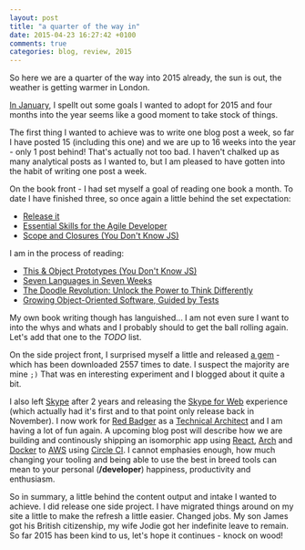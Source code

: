 ```yaml
---
layout: post
title: "a quarter of the way in"
date: 2015-04-23 16:27:42 +0100
comments: true
categories: blog, review, 2015
---
```

So here we are a quarter of the way into 2015 already, the sun is out, the weather is getting warmer in London.

[In January](http://www.tcias.co.uk/blog/2015/01/08/new-years-resolution/), I spellt out some goals I wanted to adopt for 2015 and four months into the year seems like a good moment to take stock of things. 

The first thing I wanted to achieve was to write one blog post a week, so far I have posted 15 (including this one) and we are up to 16 weeks into the year - only 1 post behind! That's actually not too bad. I haven't chalked up as many analytical posts as I wanted to, but I am pleased to have gotten into the habit of writing one post a week.

On the book front - I had set myself a goal of reading one book a month. To date I have finished three, so once again a little behind the set expectation:

 * [Release it](https://www.goodreads.com/book/show/1069827.Release_It_)
 * [Essential Skills for the Agile Developer](https://www.goodreads.com/book/show/9850098-essential-skills-for-the-agile-developer)
 * [Scope and Closures (You Don't Know JS)](https://www.goodreads.com/book/show/20901022-scope-and-closures)
 
 I am in the process of reading:
 
 * [This & Object Prototypes (You Don't Know JS)](https://www.goodreads.com/book/show/22221108-you-don-t-know-js)
 * [Seven Languages in Seven Weeks](https://www.goodreads.com/book/show/7912517-seven-languages-in-seven-weeks)
 * [The Doodle Revolution: Unlock the Power to Think Differently](https://www.goodreads.com/book/show/17707707-the-doodle-revolution)
 * [Growing Object-Oriented Software, Guided by Tests](https://www.goodreads.com/book/show/4268826-growing-object-oriented-software-guided-by-tests)
 
My own book writing though has languished... I am not even sure I want to into the whys and whats and I probably should to get the ball rolling again. Let's add that one to the _TODO_ list.

On the side project front, I surprised myself a little and released [a gem](https://rubygems.org/gems/coder_wally) - which has been downloaded 2557 times to date. I suspect the majority are mine `;)` That was en interesting experiment and I blogged about it quite a bit.

I also left [Skype](https://www.skype.com/) after 2 years and releasing the [Skype for Web](https://web.skype.com/) experience (which actually had it's first and to that point only release back in November). I now work for [Red Badger](http://red-badger.com/) as a [Technical Architect](http://www.linkedin.com/in/gregstewart) and I am having a lot of fun again. A upcoming blog post will describe how we are building and continously shipping an isomorphic app using [React](http://facebook.github.io/react/), [Arch](https://github.com/redbadger/arch) and [Docker](https://www.docker.com/) to [AWS](http://aws.amazon.com/) using [Circle CI](circleci.com). I cannot emphasies enough, how much changing your tooling and being able to use the best in breed tools can mean to your personal (__/developer__) happiness, productivity and enthusiasm. 

So in summary, a little behind the content output and intake I wanted to achieve. I did release one side project. I have migrated things around on my site a little to make the refresh a little easier. Changed jobs. My son James got his British citizenship, my wife Jodie got her indefinite leave to remain. So far 2015 has been kind to us, let's hope it continues - knock on wood!
